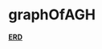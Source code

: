 # graphOfAGH
<a href="https://lucid.app/lucidchart/ab6a9e49-a27c-4626-ac64-2e8ff4e4d3c3/edit?invitationId=inv_af7aa229-0787-4935-9dd9-a4802d975d57" target="_blank">**ERD**</a>
